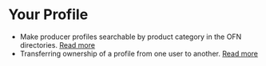 # Your Profile

* Make producer profiles searchable by product category in the OFN directories. [Read more](/making-a-producer-profile-searchable-by-product-category.md)
* Transferring ownership of a profile from one user to another. [Read more](/transferring-ownership-of-a-profile.md)



